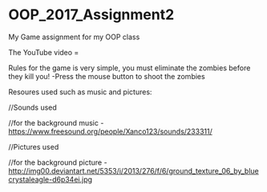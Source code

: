 # OOP_2017_Assignment2
My Game assignment for my OOP class <c15339871 Erika Secillano Dt-282-2 Group E>

The YouTube video = 

Rules for the game is very simple, you must eliminate the zombies before they kill you!
  -Press  the mouse button to shoot the zombies
  
 Resoures used such as music and pictures:
 
 //Sounds used
 
 //for the background music - https://www.freesound.org/people/Xanco123/sounds/233311/
 
 //Pictures used
 
 //for the background picture - http://img00.deviantart.net/5353/i/2013/276/f/6/ground_texture_06_by_bluecrystaleagle-d6p34ei.jpg
